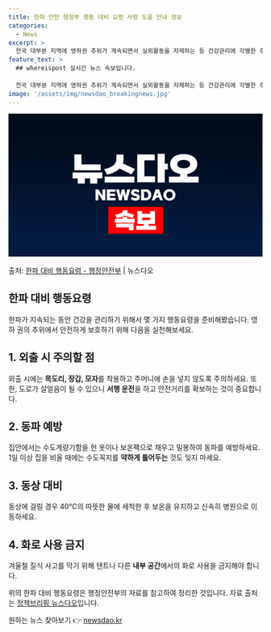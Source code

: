 ```yaml
---
title: 한파 안전 행정부 행동 대비 요령 사람 도움 안내 정보
categories:
  - News
excerpt: >
  전국 대부분 지역에 영하권 추위가 계속되면서 실외활동을 자제하는 등 건강관리에 각별한 주의가 필요하다. 한파…
feature_text: >
  ## whereispost 실시간 뉴스 속보입니다.

  전국 대부분 지역에 영하권 추위가 계속되면서 실외활동을 자제하는 등 건강관리에 각별한 주의가 필요하다. 한파…
image: '/assets/img/newsdao_breakingnews.jpg'
---
```


![뉴스다오 속보](/assets/img/newsdao_breakingnews.jpg)

<p>출처: <a href="https://newsdao.kr/3053" rel="dofollow">한파 대비 행동요령 - 행정안전부</a> | 뉴스다오</p>

<h2 data-ke-size="size26">한파 대비 행동요령</h2>
<p data-ke-size="size16">한파가 지속되는 동안 건강을 관리하기 위해서 몇 가지 행동요령을 준비해봤습니다. 영하 권의 추위에서 안전하게 보호하기 위해 다음을 실천해보세요.</p>

<h2 data-ke-size="size24">1. 외출 시 주의할 점</h2>
<p data-ke-size="size16">외출 시에는 <b>목도리, 장갑, 모자</b>를 착용하고 주머니에 손을 넣지 않도록 주의하세요. 또한, 도로가 살얼음이 될 수 있으니 <b>서행 운전</b>을 하고 안전거리를 확보하는 것이 중요합니다.</p>

<h2 data-ke-size="size24">2. 동파 예방</h2>
<p data-ke-size="size16">집안에서는 수도계량기함을 헌 옷이나 보온팩으로 채우고 밀봉하여 동파를 예방하세요. 1일 이상 집을 비울 때에는 수도꼭지를 <b>약하게 틀어두는</b> 것도 잊지 마세요.</p>

<h2 data-ke-size="size24">3. 동상 대비</h2>
<p data-ke-size="size16">동상에 걸릴 경우 40℃의 따뜻한 물에 세척한 후 보온을 유지하고 신속히 병원으로 이동하세요.</p>

<h2 data-ke-size="size24">4. 화로 사용 금지</h2>
<p data-ke-size="size16">겨울철 질식 사고를 막기 위해 텐트나 다른 <b>내부 공간</b>에서의 화로 사용을 금지해야 합니다.</p>

위의 한파 대비 행동요령은 행정안전부의 자료를 참고하여 정리한 것입니다. 자료 출처는 [정책브리핑 뉴스다오](https://newsdao.kr/3053)입니다. 

원하는 뉴스 찾아보기 👉 <a href="https://newsdao.kr" rel="dofollow">newsdao.kr</a>


